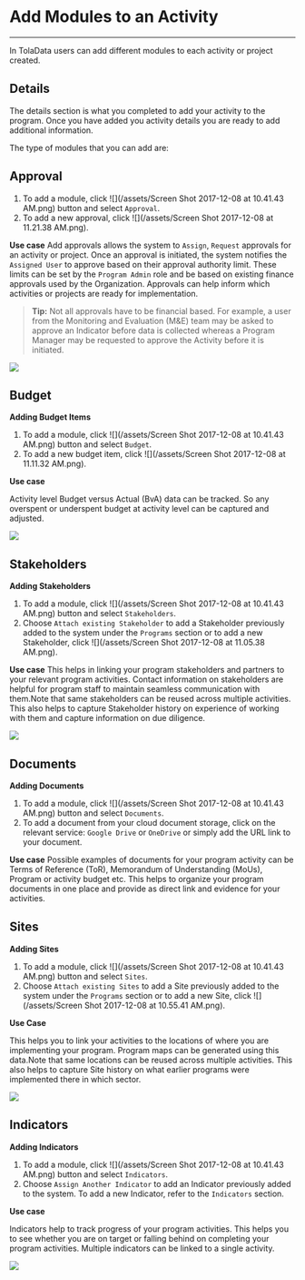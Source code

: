 # Add Modules to an Activity

---

In TolaData users can add different modules to each activity or project created.

## Details

The details section is what you completed to add your activity to the program. Once you have added you activity details you are ready to add additional information.

The type of modules that you can add are:

## Approval
1. To add a module, click ![](/assets/Screen Shot 2017-12-08 at 10.41.43 AM.png) button and select `Approval`. 
2. To add a new approval, click ![](/assets/Screen Shot 2017-12-08 at 11.21.38 AM.png).

**Use case** 
Add approvals allows the system to `Assign`, `Request` approvals for an activity or project. Once an approval is initiated, the system notifies the `Assigned User` to approve based on their approval authority limit. These limits can be set by the `Program Admin` role and be based on existing finance approvals used by the Organization. Approvals can help inform which activities or projects are ready for implementation.

> **Tip:** Not all approvals have to be financial based. For example, a user from the Monitoring and Evaluation \(M&E\) team may be asked to approve an Indicator before data is collected whereas a Program Manager may be requested to approve the Activity before it is initiated.

![](https://lh5.googleusercontent.com/r2p6h3dNqs5IicYofSNPqPfTlhGhU7sEYbcO7M-Kv9yrVyUQOESvJ58g_MlER0r3KRerb_FPPFnVrTjBELcS1ieH1qikExneKi2BcJ0qpdT-cTtNHEOsZXHlt-9qPqCxC154Ji0E)

## Budget

**Adding Budget Items**
1. To add a module, click ![](/assets/Screen Shot 2017-12-08 at 10.41.43 AM.png) button and select `Budget`. 
2. To add a new budget item, click ![](/assets/Screen Shot 2017-12-08 at 11.11.32 AM.png).

**Use case**

Activity level Budget versus Actual \(BvA\) data can be tracked. So any overspent or underspent budget at activity level can be captured and adjusted.

![](https://lh3.googleusercontent.com/c-ftKOET4ky9QMljq95P5yIAWfGJlALdRfeJmXMJRNuaWhUrlwTx1bRI13fj3XXmTQMztLZeflM2E9hLATXZKhYqrmynmi3LbMRkHXT7z1l6lUvLoaZTTHx7b-AA2LffDFmTXk0F)

## Stakeholders
**Adding Stakeholders**

1. To add a module, click ![](/assets/Screen Shot 2017-12-08 at 10.41.43 AM.png) button and select `Stakeholders`. 
2. Choose `Attach existing Stakeholder` to add a Stakeholder previously added to the system under the `Programs` section or to add a new Stakeholder, click ![](/assets/Screen Shot 2017-12-08 at 11.05.38 AM.png).

**Use case** This helps in linking your program stakeholders and partners to your relevant program activities. Contact information on stakeholders are helpful for program staff to maintain seamless communication with them.Note that same stakeholders can be reused across multiple activities. This also helps to capture Stakeholder history on experience of working with them and capture information on due diligence.

![](https://lh4.googleusercontent.com/gKjfu6Gf36hhvnxiwR3dFwUC6_TxpsUM9josMO1WxPnZzyiyeCgYbR3QBmjcjDmCYS2pV_sKCG8OPF_yWkMJAP2DoxOYBMKUuQu9XD36SEgoFbdi3BzTg0ey-oDlC7So0JR9u3o4)

## Documents

**Adding Documents**
1. To add a module, click ![](/assets/Screen Shot 2017-12-08 at 10.41.43 AM.png) button and select `Documents`. 
2. To add a document from your cloud document storage, click on the relevant service: `Google Drive` or `OneDrive` or simply add the URL link to your document.

**Use case**
Possible examples of documents for your program activity can be Terms of Reference \(ToR\), Memorandum of Understanding \(MoUs\), Program or activity budget etc. This helps to organize your program documents in one place and provide as direct link and evidence for your activities.

## Sites

**Adding Sites**

1. To add a module, click ![](/assets/Screen Shot 2017-12-08 at 10.41.43 AM.png) button and select `Sites`. 
2. Choose `Attach existing Sites` to add a Site previously added to the system under the `Programs` section or to add a new Site, click ![](/assets/Screen Shot 2017-12-08 at 10.55.41 AM.png).

**Use Case** 

This helps you to link your activities to the locations of where you are implementing your program. Program maps can be generated using this data.Note that same locations can be reused across multiple activities. This also helps to capture Site history on what earlier programs were implemented there in which sector.
        
![](https://lh5.googleusercontent.com/syJu0PRGcs4-5prSROCNH6oj4S3Ik6r4ylwmsbVYOa8m1Gg8RTgah7mF7CxWuSYm1eMCUJ4bWnnI8HAT7O2Q3SWNauCXkHJjaCfdIpfOOQv5sOl2S-lydYZysfvIkUtD8-3FuuVw)

## Indicators

**Adding Indicators**

1. To add a module, click ![](/assets/Screen Shot 2017-12-08 at 10.41.43 AM.png) button and select `Indicators`. 
2. Choose `Assign Another Indicator` to add an Indicator previously added to the system. To add a new Indicator, refer to the `Indicators` section.

**Use case** 

Indicators help to track progress of your program activities. This helps you to see whether you are on target or falling behind on completing your program activities. Multiple indicators can be linked to a single activity.

![](https://lh6.googleusercontent.com/B_5JcZbp1nm4nU-pSdJrQJGcSbpgW0nlzbIU5qPbEDLAUMwyKmxXPTyvv9JW5eadfnP8-XqqXOFbCFSAzZrk4B-dgj814Yr3CEJOIdg1SU9QJCEK1S3R18a6oVWiXBz2DJebyroZ)



